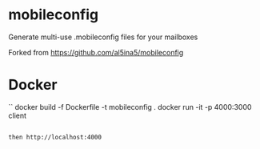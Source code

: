 # mobileconfig
Generate multi-use .mobileconfig files for your mailboxes


Forked from https://github.com/al5ina5/mobileconfig 

# Docker

``
docker build -f Dockerfile -t mobileconfig .
docker run -it -p 4000:3000 client
```

then http://localhost:4000
